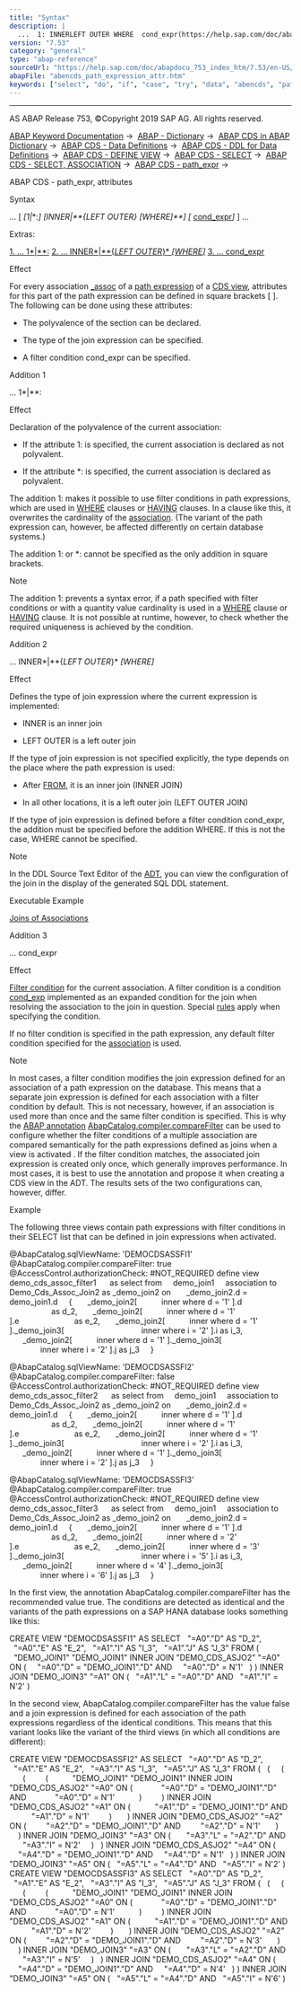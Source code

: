 ```yaml
---
title: "Syntax"
description: |
  ...  1: INNERLEFT OUTER WHERE  cond_expr(https://help.sap.com/doc/abapdocu_753_index_htm/7.53/en-US/abencds_f1_conditional_expression.htm)  ... Extras: 1. ... 1:(#!ABAP_ADDITION_1@1@) 2. ... INNERLEFT OUTER WHERE(#!ABAP
version: "7.53"
category: "general"
type: "abap-reference"
sourceUrl: "https://help.sap.com/doc/abapdocu_753_index_htm/7.53/en-US/abencds_path_expression_attr.htm"
abapFile: "abencds_path_expression_attr.htm"
keywords: ["select", "do", "if", "case", "try", "data", "abencds", "path", "expression", "attr"]
---
```


* * *

AS ABAP Release 753, ©Copyright 2019 SAP AG. All rights reserved.

[ABAP Keyword Documentation](https://help.sap.com/doc/abapdocu_753_index_htm/7.53/en-US/abenabap.htm) →  [ABAP - Dictionary](https://help.sap.com/doc/abapdocu_753_index_htm/7.53/en-US/abenabap_dictionary.htm) →  [ABAP CDS in ABAP Dictionary](https://help.sap.com/doc/abapdocu_753_index_htm/7.53/en-US/abencds.htm) →  [ABAP CDS - Data Definitions](https://help.sap.com/doc/abapdocu_753_index_htm/7.53/en-US/abenddic_cds_entities.htm) →  [ABAP CDS - DDL for Data Definitions](https://help.sap.com/doc/abapdocu_753_index_htm/7.53/en-US/abencds_f1_ddl_syntax.htm) →  [ABAP CDS - DEFINE VIEW](https://help.sap.com/doc/abapdocu_753_index_htm/7.53/en-US/abencds_f1_define_view.htm) →  [ABAP CDS - SELECT](https://help.sap.com/doc/abapdocu_753_index_htm/7.53/en-US/abencds_f1_select_statement.htm) →  [ABAP CDS - SELECT, ASSOCIATION](https://help.sap.com/doc/abapdocu_753_index_htm/7.53/en-US/abencds_f1_association.htm) →  [ABAP CDS - path\_expr](https://help.sap.com/doc/abapdocu_753_index_htm/7.53/en-US/abencds_f1_path_expression.htm) → 

ABAP CDS - path\_expr, attributes

Syntax

... \[ *\[*1*|*\*:*\]* *\[*INNER*|**{*LEFT OUTER*}* *\[*WHERE*\]**\]* *\[* [cond\_expr](https://help.sap.com/doc/abapdocu_753_index_htm/7.53/en-US/abencds_f1_conditional_expression.htm)*\]* \] ...

Extras:

[1\. ... 1*|*\*:](#!ABAP_ADDITION_1@1@)
[2\. ... INNER*|**{*LEFT OUTER*}* *\[*WHERE*\]*](#!ABAP_ADDITION_2@2@)
[3\. ... cond\_expr](#!ABAP_ADDITION_3@3@)

Effect

For every association [\_assoc](https://help.sap.com/doc/abapdocu_753_index_htm/7.53/en-US/abencds_f1_association.htm) of a [path expression](https://help.sap.com/doc/abapdocu_753_index_htm/7.53/en-US/abencds_f1_path_expression.htm) of a [CDS view](https://help.sap.com/doc/abapdocu_753_index_htm/7.53/en-US/abencds_view_glosry.htm "Glossary Entry"), attributes for this part of the path expression can be defined in square brackets \[ \]. The following can be done using these attributes:

-   The polyvalence of the section can be declared.

-   The type of the join expression can be specified.

-   A filter condition cond\_expr can be specified.
    

Addition 1

... 1*|*\*:

Effect

Declaration of the polyvalence of the current association:

-   If the attribute 1: is specified, the current association is declared as not polyvalent.

-   If the attribute \*: is specified, the current association is declared as polyvalent.

The addition 1: makes it possible to use filter conditions in path expressions, which are used in [WHERE](https://help.sap.com/doc/abapdocu_753_index_htm/7.53/en-US/abencds_f1_where_clause.htm) clauses or [HAVING](https://help.sap.com/doc/abapdocu_753_index_htm/7.53/en-US/abencds_f1_having_clause.htm) clauses. In a clause like this, it overwrites the cardinality of the [association](https://help.sap.com/doc/abapdocu_753_index_htm/7.53/en-US/abencds_f1_association.htm). (The variant of the path expression can, however, be affected differently on certain database systems.)

The addition 1: or \*: cannot be specified as the only addition in square brackets.

Note

The addition 1: prevents a syntax error, if a path specified with filter conditions or with a quantity value cardinality is used in a [WHERE](https://help.sap.com/doc/abapdocu_753_index_htm/7.53/en-US/abencds_f1_where_clause.htm) clause or [HAVING](https://help.sap.com/doc/abapdocu_753_index_htm/7.53/en-US/abencds_f1_having_clause.htm) clause. It is not possible at runtime, however, to check whether the required uniqueness is achieved by the condition.

Addition 2

... INNER*|**{*LEFT OUTER*}* *\[*WHERE*\]*

Effect

Defines the type of join expression where the current expression is implemented:

-   INNER is an inner join

-   LEFT OUTER is a left outer join

If the type of join expression is not specified explicitly, the type depends on the place where the path expression is used:

-   After [FROM](https://help.sap.com/doc/abapdocu_753_index_htm/7.53/en-US/abencds_f1_select_statement.htm), it is an inner join (INNER JOIN)

-   In all other locations, it is a left outer join (LEFT OUTER JOIN)

If the type of join expression is defined before a filter condition cond\_expr, the addition must be specified before the addition WHERE. If this is not the case, WHERE cannot be specified.

Note

In the DDL Source Text Editor of the [ADT](https://help.sap.com/doc/abapdocu_753_index_htm/7.53/en-US/abenadt_glosry.htm "Glossary Entry"), you can view the configuration of the join in the display of the generated SQL DDL statement.

Executable Example

[Joins of Associations](https://help.sap.com/doc/abapdocu_753_index_htm/7.53/en-US/abencds_assoc_join_abexa.htm)

Addition 3

... cond\_expr

Effect

[Filter condition](https://help.sap.com/doc/abapdocu_753_index_htm/7.53/en-US/abenfilter_condition_glosry.htm "Glossary Entry") for the current association. A filter condition is a condition [cond\_exp](https://help.sap.com/doc/abapdocu_753_index_htm/7.53/en-US/abencds_f1_conditional_expression.htm) implemented as an expanded condition for the join when resolving the association to the join in question. Special [rules](https://help.sap.com/doc/abapdocu_753_index_htm/7.53/en-US/abencds_cond_expr_filter.htm) apply when specifying the condition.

If no filter condition is specified in the path expression, any default filter condition specified for the [association](https://help.sap.com/doc/abapdocu_753_index_htm/7.53/en-US/abencds_f1_association.htm) is used.

Note

In most cases, a filter condition modifies the join expression defined for an association of a path expression on the database. This means that a separate join expression is defined for each association with a filter condition by default. This is not necessary, however, if an association is used more than once and the same filter condition is specified. This is why the [ABAP annotation](https://help.sap.com/doc/abapdocu_753_index_htm/7.53/en-US/abencore_annotation_glosry.htm "Glossary Entry") [AbapCatalog.compiler.compareFilter](https://help.sap.com/doc/abapdocu_753_index_htm/7.53/en-US/abencds_f1_view_entity_annotations.htm) can be used to configure whether the filter conditions of a multiple association are compared semantically for the path expressions defined as joins when a view is activated . If the filter condition matches, the associated join expression is created only once, which generally improves performance. In most cases, it is best to use the annotation and propose it when creating a CDS view in the ADT. The results sets of the two configurations can, however, differ.

Example

The following three views contain path expressions with filter conditions in their SELECT list that can be defined in join expressions when activated.

@AbapCatalog.sqlViewName: 'DEMOCDSASSFI1'
@AbapCatalog.compiler.compareFilter: true
@AccessControl.authorizationCheck: #NOT\_REQUIRED
define view demo\_cds\_assoc\_filter1  
   as select from
    demo\_join1
    association to Demo\_Cds\_Assoc\_Join2 as \_demo\_join2 on
      \_demo\_join2.d = demo\_join1.d
    {
      \_demo\_join2\[  
        inner where d = '1' \].d                         as d\_2,
      \_demo\_join2\[  
        inner where d = '1' \].e                         as e\_2,
      \_demo\_join2\[  
        inner where d = '1' \].\_demo\_join3\[  
                                inner where i = '2' \].i as i\_3,
      \_demo\_join2\[  
        inner where d = '1' \].\_demo\_join3\[  
                                inner where i = '2' \].j as j\_3
    }

@AbapCatalog.sqlViewName: 'DEMOCDSASSFI2'
@AbapCatalog.compiler.compareFilter: false
@AccessControl.authorizationCheck: #NOT\_REQUIRED
define view demo\_cds\_assoc\_filter2  
   as select from
    demo\_join1
    association to Demo\_Cds\_Assoc\_Join2 as \_demo\_join2 on
      \_demo\_join2.d = demo\_join1.d
    {
      \_demo\_join2\[  
        inner where d = '1' \].d                         as d\_2,
      \_demo\_join2\[  
        inner where d = '1' \].e                         as e\_2,
      \_demo\_join2\[  
        inner where d = '1' \].\_demo\_join3\[  
                                inner where i = '2' \].i as i\_3,
      \_demo\_join2\[  
        inner where d = '1' \].\_demo\_join3\[  
                                inner where i = '2' \].j as j\_3
    }

@AbapCatalog.sqlViewName: 'DEMOCDSASSFI3'
@AbapCatalog.compiler.compareFilter: true
@AccessControl.authorizationCheck: #NOT\_REQUIRED
define view demo\_cds\_assoc\_filter3  
   as select from
    demo\_join1
    association to Demo\_Cds\_Assoc\_Join2 as \_demo\_join2 on
      \_demo\_join2.d = demo\_join1.d
    {
      \_demo\_join2\[  
        inner where d = '1' \].d                         as d\_2,
      \_demo\_join2\[  
        inner where d = '2' \].e                         as e\_2,
      \_demo\_join2\[  
        inner where d = '3' \].\_demo\_join3\[  
                                inner where i = '5' \].i as i\_3,
      \_demo\_join2\[  
        inner where d = '4' \].\_demo\_join3\[  
                                inner where i = '6' \].j as j\_3
    }

In the first view, the annotation AbapCatalog.compiler.compareFilter has the recommended value true. The conditions are detected as identical and the variants of the path expressions on a SAP HANA database looks something like this:

CREATE VIEW "DEMOCDSASSFI1" AS SELECT
  "=A0"."D" AS "D\_2",
  "=A0"."E" AS "E\_2",
  "=A1"."I" AS "I\_3",
  "=A1"."J" AS "J\_3"
FROM (
  "DEMO\_JOIN1" "DEMO\_JOIN1" INNER JOIN "DEMO\_CDS\_ASJO2" "=A0" ON (
    "=A0"."D" = "DEMO\_JOIN1"."D" AND
    "=A0"."D" = N'1'
  )
) INNER JOIN "DEMO\_JOIN3" "=A1" ON (
  "=A1"."L" = "=A0"."D" AND
  "=A1"."I" = N'2'
)

In the second view, AbapCatalog.compiler.compareFilter has the value false and a join expression is defined for each association of the path expressions regardless of the identical conditions. This means that this variant looks like the variant of the third views (in which all conditions are different):

CREATE VIEW "DEMOCDSASSFI2" AS SELECT
  "=A0"."D" AS "D\_2",
  "=A1"."E" AS "E\_2",
  "=A3"."I" AS "I\_3",
  "=A5"."J" AS "J\_3"
FROM (
  (
    (
      (
        (
          "DEMO\_JOIN1" "DEMO\_JOIN1" INNER JOIN "DEMO\_CDS\_ASJO2" "=A0" ON (
            "=A0"."D" = "DEMO\_JOIN1"."D" AND
            "=A0"."D" = N'1'
          )
        ) INNER JOIN "DEMO\_CDS\_ASJO2" "=A1" ON (
          "=A1"."D" = "DEMO\_JOIN1"."D" AND
          "=A1"."D" = N'1'
        )
      ) INNER JOIN "DEMO\_CDS\_ASJO2" "=A2" ON (
        "=A2"."D" = "DEMO\_JOIN1"."D" AND
        "=A2"."D" = N'1'
      )
    ) INNER JOIN "DEMO\_JOIN3" "=A3" ON (
      "=A3"."L" = "=A2"."D" AND
      "=A3"."I" = N'2'
    )
  ) INNER JOIN "DEMO\_CDS\_ASJO2" "=A4" ON (
    "=A4"."D" = "DEMO\_JOIN1"."D" AND
    "=A4"."D" = N'1'
  )
) INNER JOIN "DEMO\_JOIN3" "=A5" ON (
  "=A5"."L" = "=A4"."D" AND
  "=A5"."I" = N'2'
)
CREATE VIEW "DEMOCDSASSFI3" AS SELECT
  "=A0"."D" AS "D\_2",
  "=A1"."E" AS "E\_2",
  "=A3"."I" AS "I\_3",
  "=A5"."J" AS "J\_3"
FROM (
  (
    (
      (
        (
          "DEMO\_JOIN1" "DEMO\_JOIN1" INNER JOIN "DEMO\_CDS\_ASJO2" "=A0" ON (
            "=A0"."D" = "DEMO\_JOIN1"."D" AND
            "=A0"."D" = N'1'
          )
        ) INNER JOIN "DEMO\_CDS\_ASJO2" "=A1" ON (
          "=A1"."D" = "DEMO\_JOIN1"."D" AND
          "=A1"."D" = N'2'
        )
      ) INNER JOIN "DEMO\_CDS\_ASJO2" "=A2" ON (
        "=A2"."D" = "DEMO\_JOIN1"."D" AND
        "=A2"."D" = N'3'
      )
    ) INNER JOIN "DEMO\_JOIN3" "=A3" ON (
      "=A3"."L" = "=A2"."D" AND
      "=A3"."I" = N'5'
    )
  ) INNER JOIN "DEMO\_CDS\_ASJO2" "=A4" ON (
    "=A4"."D" = "DEMO\_JOIN1"."D" AND
    "=A4"."D" = N'4'
  )
) INNER JOIN "DEMO\_JOIN3" "=A5" ON (
  "=A5"."L" = "=A4"."D" AND
  "=A5"."I" = N'6'
)